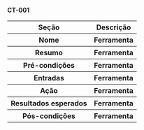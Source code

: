 **CT-001**
<table>
  <tr>
    <th>Seção</th>
    <th>Descrição</th> 
  </tr>
  <tr>
    <th>Nome</th>
    <th>Ferramenta</th> 
  </tr>
  <tr>
    <th>Resumo</th>
    <th>Ferramenta</th> 
  </tr>
  <tr>
    <th>Pré-condições</th>
    <th>Ferramenta</th> 
  </tr>
  <tr>
    <th>Entradas</th>
    <th>Ferramenta</th> 
  </tr>
  <tr>
    <th>Ação</th>
    <th>Ferramenta</th> 
  </tr>
  <tr>
    <th>Resultados esperados</th>
    <th>Ferramenta</th> 
  </tr>
  <tr>
    <th>Pós-condições</th>
    <th>Ferramenta</th> 
  </tr>
</table>
